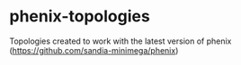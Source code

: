 # phenix-topologies
Topologies created to work with the latest version of phenix (https://github.com/sandia-minimega/phenix)
